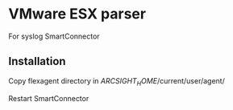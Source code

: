 # VMware ESX parser
For syslog SmartConnector

## Installation
Copy flexagent directory in $ARCSIGHT_HOME$/current/user/agent/

Restart SmartConnector

